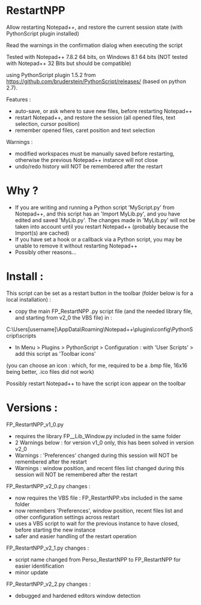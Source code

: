 # RestartNPP

Allow restarting Notepad++, and restore the current session state (with PythonScript plugin installed)

Read the warnings in the confirmation dialog when executing the script

Tested with Notepad++ 7.8.2 64 bits, on Windows 8.1 64 bits (NOT tested with Notepad++ 32 Bits but should be compatible)

using PythonScript plugin 1.5.2 from https://github.com/bruderstein/PythonScript/releases/ (based on python 2.7).

Features :
  * auto-save, or ask where to save new files, before restarting Notepad++
  * restart Notepad++, and restore the session (all opened files, text selection, cursor position)
  * remember opened files, caret position and text selection

Warnings :
  * modified workspaces must be manually saved before restarting, otherwise the previous Notepad++ instance will not close
  * undo/redo history will NOT be remembered after the restart

# Why ?

* If you are writing and running a Python script 'MyScript.py' from Notepad++, and this script has an 'Import MyLib.py', and you have edited and saved 'MyLib.py'. The changes made in 'MyLib.py' will not be taken into account until you restart Notepad++ (probably because the Import(s) are cached)
* If you have set a hook or a callback via a Python script, you may be unable to remove it without restarting Notepad++
* Possibly other reasons...

# Install :

This script can be set as a restart button in the toolbar (folder below is for a local installation) : 

* copy the main FP_RestartNPP .py script file (and the needed library file, and starting from v2_0 the VBS file) in :

C:\Users\[username]\AppData\Roaming\Notepad++\plugins\config\PythonScript\scripts

* In Menu > Plugins > PythonScript > Configuration : with 'User Scripts' > add this script as 'Toolbar icons'

(you can choose an icon : which, for me, required to be a .bmp file, 16x16 being better, .ico files did not work)

Possibly restart Notepad++ to have the script icon appear on the toolbar

# Versions :

FP_RestartNPP_v1_0.py
  * requires the library FP__Lib_Window.py included in the same folder
  * 2 Warnings below : for version v1_0 only, this has been solved in version v2_0
  * Warnings : 'Preferences' changed during this session will NOT be remembered after the restart
  * Warnings : window position, and recent files list changed during this session will NOT be remembered after the restart

FP_RestartNPP_v2_0.py
changes :
  * now requires the VBS file : FP_RestartNPP.vbs included in the same folder
  * now remembers 'Preferences', window position, recent files list and other configuration settings across restart
  * uses a VBS script to wait for the previous instance to have closed, before starting the new instance
  * safer and easier handling of the restart operation

FP_RestartNPP_v2_1.py
changes :
  * script name changed from Perso_RestartNPP to FP_RestartNPP for easier identification
  * minor update

FP_RestartNPP_v2_2.py
changes :
  * debugged and hardened editors window detection
